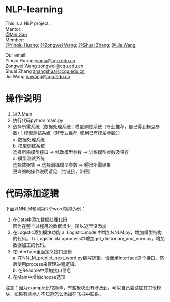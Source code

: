 # NLP-learning
This is a NLP project.  
Mentor:   
[@Min Gao](http://www.cse.cqu.edu.cn/info/2096/3497.htm)  
Member:   
 [@Yinqiu Huang](https://github.com/964070525); [@Zongwei Wang](https://github.com/CoderWZW); [@Shuai Zhang](https://github.com/1102173230);  [@Jia Wang](https://github.com/JJia000);

Our email:  
Yinqiu Huang yinqiu@cqu.edu.cn  
Zongwei Wang zongwei@cqu.edu.cn  
Shuai Zhang zhangshuai@cqu.edu.cn  
Jia Wang jiawang@cqu.edu.cn  

# 操作说明
1. 进入Main  
2. 执行代码python main.py  
3. 选择所需系统（数据处理系统；模型训练系统（专业推荐，自己得到模型参数）；模型测试系统（非专业推荐, 使用已有模型参数））  
a. 数据处理系统  
b. 模型训练系统  
选择所需模型接口 -> 修改模型参数 -> 训练模型参数及保存   
c. 模型测试系统  
选择数据集 -> 选择训练模型参数 -> 得出所需结果  
更详细的操作说明请见（给链接，带图）

# 代码添加逻辑
下面以NNLM预测第N个word功能为例：
1. 在Data中添加数据处理代码  
因为在整个过程用的数据很少，所以这里没添加
2. 在Logistic添加模块功能
a. Logistic.model中增加NNLM.py，增加模型结构的代码。
b. Logistic.dataprocess中增加get_dictionary_and_num.py，增加数据加工的代码。
3. 在Interface里面定义接口逻辑  
a. 在NNLM_predict_next_word.py编写逻辑，请继承Interface这个接口，然后使用process来管理进程逻辑。  
b. 在Readme中添加接口信息  
4. 在Main中增加choose选项

注意：因为example比较简单，有些板块没有涉及到，可以自己尝试加在其他模块，如果有些地方不知道怎么添加在飞书中联系。
